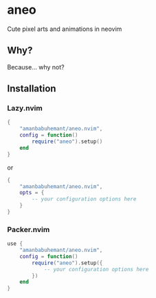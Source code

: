 # aneo

Cute pixel arts and animations in neovim


## Why?

Because... why not?


## Installation

### Lazy.nvim

```lua
{
    "amanbabuhemant/aneo.nvim",
    config = function()
        require("aneo").setup()
    end
}
```
or
```lua
{
    "amanbabuhemant/aneo.nvim",
    opts = {
        -- your configuration options here
    }
}
```

### Packer.nvim
```lua
use {
    "amanbabuhemant/aneo.nvim",
    config = function()
        require("aneo").setup({
            -- your configuration options here
        })
    end
}
```

